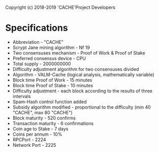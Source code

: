 Copyright (c) 2018-2019 'CACHE'Project Developers


Specifications
==============


* Abbreviation - "CACHE"
* Scrypt Jane mining algorithm - Nf 19
* Two consensuses mechanism - Proof of Work & Proof of Stake
* Preferred consensus device - CPU
* Total supply - 2000000000
* Difficulty adjustment algorithm for two consensuses divided
* Algorithm - VALM-Cache (logical analysis, mathematically variable)
* Block time  Proof of Work - 15  minutes
* Block time Proof of Stake - 10 minutes
* Difficulty adjustment - each block according to the results of three intervals
* Spam-Hash control function added
* Subsidy algorithm modified - proportional to the difficulty (min 40 "CACHE", max 80 "CACHE")
* Block maturity - 520 confirms
* Transaction maturity - 6 confirmations
* Coin age to Stake - 7 days
* Coins per annum - 10%
* RPCPort - 2224
* Network Port - 2225